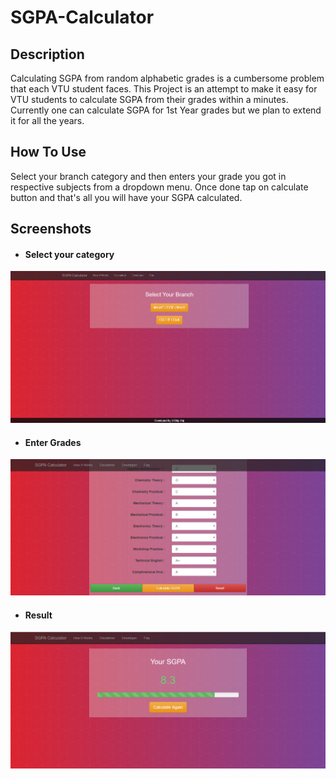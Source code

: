 # SGPA-Calculator


## Description
Calculating SGPA from random alphabetic grades is a cumbersome problem that each VTU student faces. This Project is an attempt to make it easy for VTU students to calculate SGPA  from their grades within a minutes. Currently one can calculate SGPA for 1st Year grades but we plan to extend it for all the years.

## How To Use
Select your branch category and then enters your grade you got in respective subjects from a dropdown menu. Once done tap on calculate button and that's all you will have your SGPA calculated. 

## Screenshots

- #### Select your category
![Home Page - Select Category](/screenshot/home1.png?raw=true "Select your category")

- #### Enter Grades
![Form Page - Enter Grades](/screenshot/form.png?raw=true "Enter Grades")

- #### Result
![Result Page - Calculated SGPA](/screenshot/result.png?raw=true "Result")


